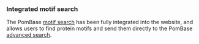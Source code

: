 ### Integrated motif search
<!-- newsfeed_thumbnail: motif_search_cropped.png -->

The PomBase [motif search](/motif_search) has been fully integrated
into the website, and allows users to find protein motifs and send
them directly to the PomBase [advanced search](/query).
